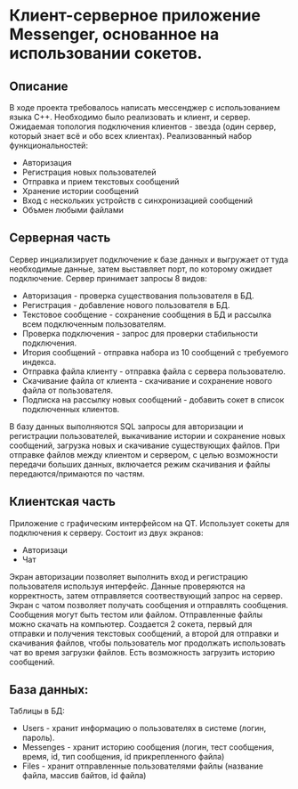 # Клиент-серверное приложение Messenger, основанное на использовании сокетов.

## Описание
В ходе проекта требовалось написать мессенджер с использованием языка С++. Необходимо было реализовать и клиент, и сервер. Ожидаемая топология подключения клиентов - звезда (один сервер, который знает всё и обо всех клиентах).
Реализованный набор функциональностей:
* Авторизация
* Регистрация новых пользователей
* Отправка и прием текстовых сообщений
* Хранение истории сообщений
* Вход с нескольких устройств с синхронизацией сообщений
* Объмен любыми файлами

## Серверная часть
Сервер инциализирует подключение к базе данных и выгружает от туда необходимые данные, затем выставляет порт, по которому ожидает подключение.
Сервер принимает запросы 8 видов:
  * Авторизация - проверка существования пользователя в БД.
  * Регистрация - добавление нового пользователя в БД.
  * Текстовое сообщение - сохранение сообщения в БД и рассылка всем подключенным пользователям.
  * Проверка подключения - запрос для проверки стабильности подключения.
  * Итория сообщений - отправка набора из 10 сообщений с требуемого индекса. 
  * Отправка файла клиенту - отправка файла с сервера пользователю.
  * Скачивание файла от клиента - скачивание и сохранение нового файла от пользователя.
  * Подписка на рассылку новых сообщений - добавить сокет в список подключенных клиентов.

В базу данных выполняются SQL запросы для авторизации и регистрации пользователей, выкачивание истории и сохранение новых сообщений, загрузка новых и скачивание существующих файлов.
При отправке файлов между клиентом и сервером, с целью возможности передачи больших данных, включается режим скачивания и файлы передаются/примаются по частям.

## Клиентская часть
Приложение с графическим интерфейсом на QT. Использует сокеты для подключения к серверу.
Состоит из двух экранов: 
* Авторизаци
* Чат
 
Экран авторизации позволяет выполнить вход и регистрацию пользователя используя интерфейс. Данные проверяются на корректность, затем отправляется соотвествующий запрос на сервер.
Экран с чатом позволяет получать сообщения и отправлять сообщения. Сообщения могут быть тестом или файлом. Отправленные файлы можно скачать на компьютер. Создается 2 сокета, первый для отправки и получения текстовых сообщений, а второй для отправки и скачивания файлов, чтобы пользователь мог продолжать использовать чат во время загрузки файлов. Есть возможность загрузить историю сообщений.
  
## База данных:
Таблицы в БД:
* Users - хранит информацию о пользователях в системе (логин, пароль).
* Messenges - хранит историю сообщения (логин, тест сообщения, время, id, тип сообщения, id прикрепленного файла)
* Files - хранит отправленные пользователями файлы (название файла, массив байтов, id файла)
